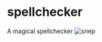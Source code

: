 # spellchecker
A magical spellchecker
![snep](https://media.giphy.com/media/iGUTUvreEawwg/giphy.gif)
